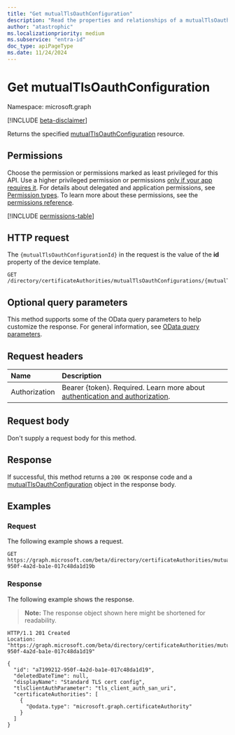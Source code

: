 ```yaml
---
title: "Get mutualTlsOauthConfiguration"
description: "Read the properties and relationships of a mutualTlsOauthConfiguration object."
author: "atastrophic"
ms.localizationpriority: medium
ms.subservice: "entra-id"
doc_type: apiPageType
ms.date: 11/24/2024
---
```


# Get mutualTlsOauthConfiguration

Namespace: microsoft.graph

[!INCLUDE [beta-disclaimer](../../includes/beta-disclaimer.md)]

Returns the specified [mutualTlsOauthConfiguration](../resources/mutualtlsoauthconfiguration.md) resource.

## Permissions

Choose the permission or permissions marked as least privileged for this API. Use a higher privileged permission or permissions [only if your app requires it](/graph/permissions-overview#best-practices-for-using-microsoft-graph-permissions). For details about delegated and application permissions, see [Permission types](/graph/permissions-overview#permission-types). To learn more about these permissions, see the [permissions reference](/graph/permissions-reference).

<!-- {
  "blockType": "permissions",
  "name": "mutualtlsoauthconfiguration-get-permissions"
}
-->
[!INCLUDE [permissions-table](../includes/permissions/mutualtlsoauthconfiguration-get-permissions.md)]

## HTTP request

The `{mutualTlsOauthConfigurationId}` in the request is the value of the **id** property of the device template.
<!-- { "blockType": "ignored" } -->
```http
GET /directory/certificateAuthorities/mutualTlsOauthConfigurations/{mutualTlsOauthConfigurationId}
```

## Optional query parameters

This method supports some of the OData query parameters to help customize the response. For general information, see [OData query parameters](/graph/query-parameters).

## Request headers

|Name|Description|
|:---|:---|
|Authorization|Bearer {token}. Required. Learn more about [authentication and authorization](/graph/auth/auth-concepts).|

## Request body

Don't supply a request body for this method.

## Response

If successful, this method returns a `200 OK` response code and a [mutualTlsOauthConfiguration](../resources/mutualtlsoauthconfiguration.md) object in the response body.

## Examples

### Request

The following example shows a request.
<!-- {
  "blockType": "request",
  "name": "get_mutualtlsoauthconfiguration"
}
-->
```http
GET https://graph.microsoft.com/beta/directory/certificateAuthorities/mutualTlsOauthConfigurations/a7199212-950f-4a2d-ba1e-017c48da1d19b
```

### Response

The following example shows the response.
>**Note:** The response object shown here might be shortened for readability.
<!-- {
  "blockType": "response",
  "truncated": true,
  "@odata.type": "microsoft.graph.mutualTlsOauthConfiguration"
}
-->

```http
HTTP/1.1 201 Created
Location: "https://graph.microsoft.com/beta/directory/certificateAuthorities/mutualTlsOauthConfigurations/a7199212-950f-4a2d-ba1e-017c48da1d19"

{
  "id": "a7199212-950f-4a2d-ba1e-017c48da1d19",
  "deletedDateTime": null,
  "displayName": "Standard TLS cert config",
  "tlsClientAuthParameter": "tls_client_auth_san_uri",
  "certificateAuthorities": [
    {
      "@odata.type": "microsoft.graph.certificateAuthority"
    }
  ]
}
```

